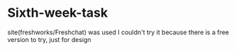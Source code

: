 # Sixth-week-task
site(freshworks/Freshchat) was used
I couldn't try it because there is a free version to try, just for design
